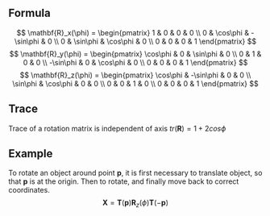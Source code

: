 ## Formula
$$
\mathbf{R}_x(\phi) = \begin{pmatrix}
1 & 0 & 0 & 0 \\
0 & \cos\phi & -\sin\phi & 0 \\
0 & \sin\phi & \cos\phi & 0 \\
0 & 0 & 0 & 1
\end{pmatrix}
$$
$$
\mathbf{R}_y(\phi) = \begin{pmatrix}
\cos\phi & 0 & \sin\phi & 0 \\
0 & 1 & 0 & 0 \\
-\sin\phi & 0 & \cos\phi & 0 \\
0 & 0 & 0 & 1
\end{pmatrix}
$$
$$
\mathbf{R}_z(\phi) = \begin{pmatrix}
\cos\phi & -\sin\phi & 0 & 0 \\
\sin\phi & \cos\phi & 0 & 0 \\
0 & 0 & 1 & 0 \\
0 & 0 & 0 & 1
\end{pmatrix}
$$

## Trace
Trace of a rotation matrix is independent of axis
$tr(\pmb{R}) = 1 + 2cos\phi$

## Example
To rotate an object around point $\mathbf{p}$, it is first necessary to translate object, so that $\mathbf{p}$ is at the origin. Then to rotate, and finally move back to correct coordinates.
$$
\mathbf{X} = \mathbf{T}(\mathbf{p})\mathbf{R}_{z}(\phi)\mathbf{T}(-\mathbf{p})
$$